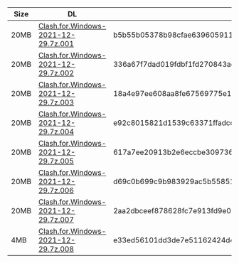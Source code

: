 |    Size   |     DL  | sha512sum |
|  ---  |  ---  |  ---  |
| 20MB | [Clash.for.Windows-2021-12-29.7z.001](https://cdn.jsdelivr.net/gh/appleians/cfw_m1@main/Clash.for.Windows-2021-12-29.7z.001) | b5b55b05378b98cfae63960591167f61e26d43286fddc4c035e66b680d7499dd46e7da6c9b8b8b7f1fc12cf8aaa49d222c6d2c54393f8f6336d0cdeefd192f8e |
| 20MB | [Clash.for.Windows-2021-12-29.7z.002](https://cdn.jsdelivr.net/gh/appleians/cfw_m1@main/Clash.for.Windows-2021-12-29.7z.002) | 336a67f7dad019fdbf1fd270843ae2f25b268e05dc35403bdeb23548dbaab1fcfd093732c17af44f8648b75aaaee4a7f7a82c77c80c8dabceb57b24f0c02757b |
| 20MB | [Clash.for.Windows-2021-12-29.7z.003](https://cdn.jsdelivr.net/gh/appleians/cfw_m1@main/Clash.for.Windows-2021-12-29.7z.003) | 18a4e97ee608aa8fe67569775e14b4053912c606957f0ce94b7b2e9540fd881d7d9072ed18c776cf8db6fa8f2fc677f87e2dbf33a83016434350852dda642213 |
| 20MB | [Clash.for.Windows-2021-12-29.7z.004](https://cdn.jsdelivr.net/gh/appleians/cfw_m1@main/Clash.for.Windows-2021-12-29.7z.004) | e92c8015821d1539c63371ffadcc3a9a9d02e79ac7f76e56dff60574b2677ff329940c4e600153f3946e9f9c3eebadb8988650369496080c87b1b3f22d193429 |
| 20MB | [Clash.for.Windows-2021-12-29.7z.005](https://cdn.jsdelivr.net/gh/appleians/cfw_m1@main/Clash.for.Windows-2021-12-29.7z.005) | 617a7ee20913b2e6eccbe3097364d198da1c90efdd0dc4a2c480e355c85a3a7a9fd245e4bc6149a3d3f2efb63f786442c21869b6b1b85159763c6329351a58a5 |
| 20MB | [Clash.for.Windows-2021-12-29.7z.006](https://cdn.jsdelivr.net/gh/appleians/cfw_m1@main/Clash.for.Windows-2021-12-29.7z.006) | d69c0b699c9b983929ac5b55851cd1fe544f25e96ad3ce583cba174f62a9088b279c5477c74594c0a734ec8a6fc49593c6545aae5260eadb209f7335d531b6d2 |
| 20MB | [Clash.for.Windows-2021-12-29.7z.007](https://cdn.jsdelivr.net/gh/appleians/cfw_m1@main/Clash.for.Windows-2021-12-29.7z.007) | 2aa2dbceef878628fc7e913fd9e053d96d9b2a0b098345da042a7fbefe9e31258904de4bbadc604bcc9a9c19bb5d9245a9d8b16d37252f623ccf7164c5160b90 |
| 4MB | [Clash.for.Windows-2021-12-29.7z.008](https://cdn.jsdelivr.net/gh/appleians/cfw_m1@main/Clash.for.Windows-2021-12-29.7z.008) | e33ed56101dd3de7e51162424d4b5bb217f5606982b0a9b0f1e821eac81e6e063b591123baafaea1c6f81c187ffff7679fba8f251cba77b9bb4b0739bdcaf38c |
